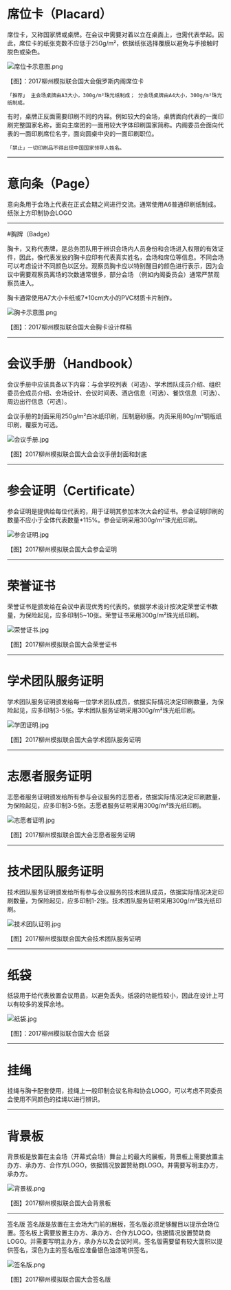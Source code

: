 # 席位卡（Placard）

席位卡，又称国家牌或桌牌。在会议中需要对着以立在桌面上，也需代表举起。因此，席位卡的纸张克数不应低于250g/m²，依据纸张选择覆膜以避免与手接触时脱色或染色。

![席位卡示意图.png](https://ooo.0o0.ooo/2017/06/06/59369199e1f40.png)

【图】：2017柳州模拟联合国大会俄罗斯内阁席位卡

```「推荐」 主会场桌牌由A3大小，300g/m²珠光纸制成； 分会场桌牌由A4大小，300g/m²珠光纸制成。 ```


有时，桌牌正反面需要印刷不同的内容。例如较大的会场，桌牌面向代表的一面印刷完整国家名称，面向主席团的一面用较大字体印刷国家简称。内阁委员会面向代表的一面印刷席位名字，面向圆桌中央的一面印刷职位。 

```「禁止」一切印刷品不得出现中国国家领导人姓名。```

---

# 意向条（Page）

意向条用于会场上代表在正式会期之间进行交流。通常使用A6普通印刷纸制成。纸张上方印制协会LOGO

---

#胸牌（Badge）

胸卡，又称代表牌，是总务团队用于辨识会场内人员身份和会场进入权限的有效证件，因此，像代表发放的胸卡应印有代表真实姓名，会场和席位等信息。不同会场可以考虑设计不同颜色以区分。观察员胸卡应以特别醒目的颜色进行表示，因为会议中需要观察员离场的次数通常很多，部分会场 （例如内阁委员会）通常严禁观察员进入。

胸卡通常使用A7大小卡纸或7*10cm大小的PVC材质卡片制作。	

![胸卡示意图.png](https://ooo.0o0.ooo/2017/06/06/593692b7ad161.png)
 
【图】：2017柳州模拟联合国大会胸卡设计样稿

---

# 会议手册（Handbook）

会议手册中应该具备以下内容：与会学校列表（可选）、学术团队成员介绍、组织委员会成员介绍、会场设计、会议时间表、酒店信息（可选）、餐饮信息（可选）、周边出行信息（可选）。

会议手册的封面采用250g/m²白冰纸印刷，压制磨砂膜。内页采用80g/m²铜版纸印刷，覆膜为可选。

![会议手册.jpg](https://ooo.0o0.ooo/2017/06/06/5936958551655.jpg)
 
【图】2017柳州模拟联合国大会会议手册封面和封底

---

# 参会证明（Certificate）

参会证明是提供给每位代表的，用于证明其参加本次大会的证书。参会证明印刷的数量不应小于全体代表数量*115%。参会证明采用300g/m²珠光纸印刷。

![参会证明.jpg](https://ooo.0o0.ooo/2017/06/06/5936951996e65.jpg)
 
【图】2017柳州模拟联合国大会参会证明

---

# 荣誉证书

荣誉证书是颁发给在会议中表现优秀的代表的。依据学术设计按决定荣誉证书数量，为保险起见，应多印制5~10张。荣誉证书采用300g/m²珠光纸印刷。

![荣誉证书.jpg](https://ooo.0o0.ooo/2017/06/06/59369519877a6.jpg)
 
【图】2017柳州模拟联合国大会荣誉证书

---

# 学术团队服务证明

学术团队服务证明颁发给每一位学术团队成员，依据实际情况决定印刷数量，为保险起见，应多印制3-5张。学术团队服务证明采用300g/m²珠光纸印刷。

![学团证明.jpg](https://ooo.0o0.ooo/2017/06/06/593695199221a.jpg)
 
【图】2017柳州模拟联合国大会学术团队服务证明

---

# 志愿者服务证明

志愿者服务证明颁发给所有参与会议服务的志愿者，依据实际情况决定印刷数量，为保险起见，应多印制3-5张。志愿者服务证明采用300g/m²珠光纸印刷。

![志愿者证明.jpg](https://ooo.0o0.ooo/2017/06/06/5936951993e68.jpg)
 
【图】2017柳州模拟联合国大会志愿者服务证明

---

# 技术团队服务证明

技术团队服务证明颁发给所有参与会议服务的技术团队成员，依据实际情况决定印刷数量，为保险起见，应多印制1-2张。技术团队服务证明采用300g/m²珠光纸印刷。

![技术团队证明.jpg](https://ooo.0o0.ooo/2017/06/06/593695196496f.jpg)

【图】2017柳州模拟联合国大会技术团队服务证明

---

# 纸袋

纸袋用于给代表放置会议用品，以避免丢失。纸袋的功能性较小，因此在设计上可以有较多的发挥余地。

![纸袋.jpg](https://ooo.0o0.ooo/2017/06/06/59369585092f6.jpg)
 
【图】：2017柳州模拟联合国大会 纸袋

---

# 挂绳

挂绳与胸卡配套使用，挂绳上一般印制会议名称和协会LOGO，可以考虑不同委员会使用不同颜色的挂绳以进行辨识。

---

# 背景板

背景板是放置在主会场（开幕式会场）舞台上的最大的展板，背景板上需要放置主办方、承办方、合作方LOGO，依据情况放置赞助商LOGO。并需要写明主办方，承办方。

![背景板.png](https://ooo.0o0.ooo/2017/06/06/59369656f0609.png)
 
【图】2017柳州模拟联合国大会背景板

---

签名版
签名版是放置在主会场大门前的展板，签名版必须足够醒目以提示会场位置。签名板上需要放置主办方、承办方、合作方LOGO，依据情况放置赞助商LOGO。并需要写明主办方，承办方以及会议时间。签名版需要留有较大面积以提供签名，深色为主的签名版应准备银色油漆笔供签名。

![签名版.png](https://ooo.0o0.ooo/2017/06/06/593696570cf28.png)
 
【图】2017柳州模拟联合国大会签名版


